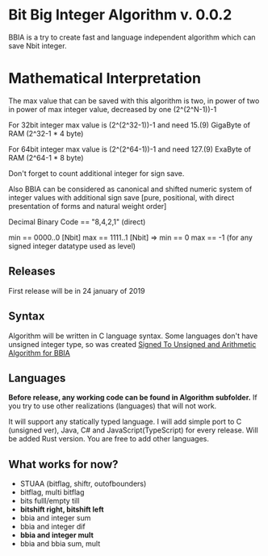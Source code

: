 # Bit Big Integer Algorithm v. 0.0.2

BBIA is a try to create fast and language independent algorithm which can save Nbit integer.

# Mathematical Interpretation
The max value that can be saved with this algorithm is two, in power of two in power of max integer value, decreased by one (2^(2^N-1))-1

<p>For 32bit integer max value is (2^(2^32-1))-1 and need 15.(9) GigaByte of RAM (2^32-1 * 4 byte)
<p>For 64bit integer max value is (2^(2^64-1))-1 and need 127.(9) ExaByte of RAM (2^64-1 * 8 byte)
<p>Don't forget to count additional integer for sign save.

Also BBIA can be considered as canonical and shifted numeric system of integer values with additional sign save
[pure, positional, with direct presentation of forms and natural weight order]

Decimal Binary Code == "8,4,2,1" (direct)
<p>min == 0000..0 [Nbit] max == 1111..1 [Nbit] => min == 0 max == -1
(for any signed integer datatype used as level)

## Releases
First release will be in 24 january of 2019

## Syntax
Algorithm will be written in C language syntax.
Some languages don't have unsigned integer type, so was created
[Signed To Unsigned and Arithmetic Algorithm for BBIA](https://github.com/bgoncharuck/stuaa)

## Languages
**Before release, any working code can be found in Algorithm subfolder.**
If you try to use other realizations (languages) that will not work.

<p>It will support any statically typed language.
I will add simple port to C (unsigned ver), Java, C# and JavaScript(TypeScript) for every release.
Will be added Rust version. You are free to add other languages.

## What works for now?
* STUAA (bitflag, shiftr, outofbounders)
* bitflag, multi bitflag
* bits fulll/empty till
* **bitshift right, bitshift left**
* bbia and integer sum
* bbia and integer dif
* **bbia and integer mult**
* bbia and bbia sum, mult
